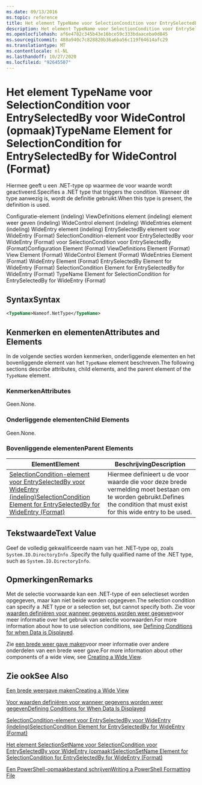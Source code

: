 ```yaml
---
ms.date: 09/13/2016
ms.topic: reference
title: Het element TypeName voor SelectionCondition voor EntrySelectedBy voor WideControl (opmaak)
description: Het element TypeName voor SelectionCondition voor EntrySelectedBy voor WideControl (opmaak)
ms.openlocfilehash: af6e4782c345b43e16bce59c333bdaaceba0d845
ms.sourcegitcommit: 488a940c7c828820b36a6ba56c119f64614afc29
ms.translationtype: MT
ms.contentlocale: nl-NL
ms.lasthandoff: 10/27/2020
ms.locfileid: "92645507"
---
```

# <a name="typename-element-for-selectioncondition-for-entryselectedby-for-widecontrol-format"></a><span data-ttu-id="c7f25-103">Het element TypeName voor SelectionCondition voor EntrySelectedBy voor WideControl (opmaak)</span><span class="sxs-lookup"><span data-stu-id="c7f25-103">TypeName Element for SelectionCondition for EntrySelectedBy for WideControl (Format)</span></span>

<span data-ttu-id="c7f25-104">Hiermee geeft u een .NET-type op waarmee de voor waarde wordt geactiveerd.</span><span class="sxs-lookup"><span data-stu-id="c7f25-104">Specifies a .NET type that triggers the condition.</span></span> <span data-ttu-id="c7f25-105">Wanneer dit type aanwezig is, wordt de definitie gebruikt.</span><span class="sxs-lookup"><span data-stu-id="c7f25-105">When this type is present, the definition is used.</span></span>

<span data-ttu-id="c7f25-106">Configuratie-element (indeling) ViewDefinitions element (indeling) element weer geven (indeling) WideControl element (indeling) WideEntries element (indeling) WideEntry element (indeling) EntrySelectedBy element voor WideEntry (Format) SelectionCondition-element voor EntrySelectedBy voor WideEntry (Format) voor SelectionCondition voor EntrySelectedBy (Format)</span><span class="sxs-lookup"><span data-stu-id="c7f25-106">Configuration Element (Format) ViewDefinitions Element (Format) View Element (Format) WideControl Element (Format) WideEntries Element (Format) WideEntry Element (Format) EntrySelectedBy Element for WideEntry (Format) SelectionCondition Element for EntrySelectedBy for WideEntry (Format) TypeName Element for SelectionCondition for EntrySelectedBy for WideEntry (Format)</span></span>

## <a name="syntax"></a><span data-ttu-id="c7f25-107">Syntax</span><span class="sxs-lookup"><span data-stu-id="c7f25-107">Syntax</span></span>

```xml
<TypeName>Nameof.NetType</TypeName>
```

## <a name="attributes-and-elements"></a><span data-ttu-id="c7f25-108">Kenmerken en elementen</span><span class="sxs-lookup"><span data-stu-id="c7f25-108">Attributes and Elements</span></span>

<span data-ttu-id="c7f25-109">In de volgende secties worden kenmerken, onderliggende elementen en het bovenliggende element van het `TypeName` element beschreven.</span><span class="sxs-lookup"><span data-stu-id="c7f25-109">The following sections describe attributes, child elements, and the parent element of the `TypeName` element.</span></span>

### <a name="attributes"></a><span data-ttu-id="c7f25-110">Kenmerken</span><span class="sxs-lookup"><span data-stu-id="c7f25-110">Attributes</span></span>

<span data-ttu-id="c7f25-111">Geen.</span><span class="sxs-lookup"><span data-stu-id="c7f25-111">None.</span></span>

### <a name="child-elements"></a><span data-ttu-id="c7f25-112">Onderliggende elementen</span><span class="sxs-lookup"><span data-stu-id="c7f25-112">Child Elements</span></span>

<span data-ttu-id="c7f25-113">Geen.</span><span class="sxs-lookup"><span data-stu-id="c7f25-113">None.</span></span>

### <a name="parent-elements"></a><span data-ttu-id="c7f25-114">Bovenliggende elementen</span><span class="sxs-lookup"><span data-stu-id="c7f25-114">Parent Elements</span></span>

|<span data-ttu-id="c7f25-115">Element</span><span class="sxs-lookup"><span data-stu-id="c7f25-115">Element</span></span>|<span data-ttu-id="c7f25-116">Beschrijving</span><span class="sxs-lookup"><span data-stu-id="c7f25-116">Description</span></span>|
|-------------|-----------------|
|[<span data-ttu-id="c7f25-117">SelectionCondition-element voor EntrySelectedBy voor WideEntry (indeling)</span><span class="sxs-lookup"><span data-stu-id="c7f25-117">SelectionCondition Element for EntrySelectedBy for WideEntry (Format)</span></span>](./selectioncondition-element-for-entryselectedby-for-widecontrol-format.md)|<span data-ttu-id="c7f25-118">Hiermee definieert u de voor waarde die voor deze brede vermelding moet bestaan om te worden gebruikt.</span><span class="sxs-lookup"><span data-stu-id="c7f25-118">Defines the condition that must exist for this wide entry to be used.</span></span>|

## <a name="text-value"></a><span data-ttu-id="c7f25-119">Tekstwaarde</span><span class="sxs-lookup"><span data-stu-id="c7f25-119">Text Value</span></span>

<span data-ttu-id="c7f25-120">Geef de volledig gekwalificeerde naam van het .NET-type op, zoals `System.IO.DirectoryInfo` .</span><span class="sxs-lookup"><span data-stu-id="c7f25-120">Specify the fully qualified name of the .NET type, such as `System.IO.DirectoryInfo`.</span></span>

## <a name="remarks"></a><span data-ttu-id="c7f25-121">Opmerkingen</span><span class="sxs-lookup"><span data-stu-id="c7f25-121">Remarks</span></span>

<span data-ttu-id="c7f25-122">Met de selectie voorwaarde kan een .NET-type of een selectieset worden opgegeven, maar kan niet beide worden opgegeven.</span><span class="sxs-lookup"><span data-stu-id="c7f25-122">The selection condition can specify a .NET type or a selection set, but cannot specify both.</span></span> <span data-ttu-id="c7f25-123">Zie voor [waarden definiëren voor wanneer gegevens worden weer gegeven](./defining-conditions-for-displaying-data.md)voor meer informatie over het gebruik van selectie voorwaarden.</span><span class="sxs-lookup"><span data-stu-id="c7f25-123">For more information about how to use selection conditions, see [Defining Conditions for when Data is Displayed](./defining-conditions-for-displaying-data.md).</span></span>

<span data-ttu-id="c7f25-124">Zie [een brede weer gave maken](./creating-a-wide-view.md)voor meer informatie over andere onderdelen van een brede weer gave.</span><span class="sxs-lookup"><span data-stu-id="c7f25-124">For more information about other components of a wide view, see [Creating a Wide View](./creating-a-wide-view.md).</span></span>

## <a name="see-also"></a><span data-ttu-id="c7f25-125">Zie ook</span><span class="sxs-lookup"><span data-stu-id="c7f25-125">See Also</span></span>

[<span data-ttu-id="c7f25-126">Een brede weergave maken</span><span class="sxs-lookup"><span data-stu-id="c7f25-126">Creating a Wide View</span></span>](./creating-a-wide-view.md)

[<span data-ttu-id="c7f25-127">Voor waarden definiëren voor wanneer gegevens worden weer gegeven</span><span class="sxs-lookup"><span data-stu-id="c7f25-127">Defining Conditions for When Data Is Displayed</span></span>](./defining-conditions-for-displaying-data.md)

[<span data-ttu-id="c7f25-128">SelectionCondition-element voor EntrySelectedBy voor WideEntry (indeling)</span><span class="sxs-lookup"><span data-stu-id="c7f25-128">SelectionCondition Element for EntrySelectedBy for WideEntry (Format)</span></span>](./selectioncondition-element-for-entryselectedby-for-widecontrol-format.md)

[<span data-ttu-id="c7f25-129">Het element SelectionSetName voor SelectionCondition voor EntrySelectedBy voor WideEntry (opmaak)</span><span class="sxs-lookup"><span data-stu-id="c7f25-129">SelectionSetName Element for SelectionCondition for EntrySelectedBy for WideEntry (Format)</span></span>](./selectionsetname-element-for-selectioncondition-for-entryselectedby-for-wideentry-format.md)

[<span data-ttu-id="c7f25-130">Een PowerShell-opmaakbestand schrijven</span><span class="sxs-lookup"><span data-stu-id="c7f25-130">Writing a PowerShell Formatting File</span></span>](./writing-a-powershell-formatting-file.md)
